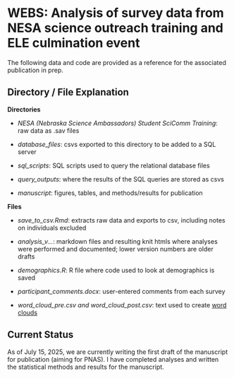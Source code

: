 # WEBS: Analysis of survey data from NESA science outreach training and ELE culmination event

The following data and code are provided as a reference for the associated publication in prep.

## Directory / File Explanation

**Directories**

- *NESA (Nebraska Science Ambassadors) Student SciComm Training*: raw data as .sav files

- *database_files*: csvs exported to this directory to be added to a SQL server

- *sql_scripts*: SQL scripts used to query the relational database files

- *query_outputs*: where the results of the SQL queries are stored as csvs

- *manuscript*: figures, tables, and methods/results for publication

**Files**

- *save_to_csv.Rmd*: extracts raw data and exports to csv, including notes on individuals excluded

- *analysis_v...*: markdown files and resulting knit htmls where analyses were performed and documented; lower version numbers are older drafts

- *demographics.R*: R file where code used to look at demographics is saved

- *participant_comments.docx*: user-entered comments from each survey

- *word_cloud_pre.csv and word_cloud_post.csv*: text used to create [word clouds](https://www.wordclouds.com/)

## Current Status

As of July 15, 2025, we are currently writing the first draft of the manuscript for publication (aiming for PNAS). I have completed analyses and written the statistical methods and results for the manuscript.


